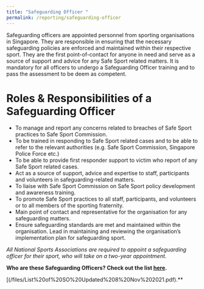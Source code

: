```yaml
---
title: "Safeguarding Officer "
permalink: /reporting/safeguarding-officer
---
```

Safeguarding officers are appointed personnel from sporting organisations in Singapore. They are responsible in ensuring that the necessary safeguarding policies are enforced and maintained within their respective sport. They are the first point-of-contact for anyone in need and serve as a source of support and advice for any Safe Sport related matters. It is mandatory for all officers to undergo a Safeguarding Officer training and to pass the assessment to be deem as competent. 

# Roles & Responsibilities of a Safeguarding Officer
* To manage and report any concerns related to breaches of Safe Sport practices to Safe Sport Commission.
* To be trained in responding to Safe Sport related cases and to be able to refer to the relevant authorities (e.g. Safe Sport Commission, Singapore Police Force etc.)
* To be able to provide first responder support to victim who report of any Safe Sport related cases.
* Act as a source of support, advice and expertise to staff, participants and volunteers in safeguarding-related matters.
* To liaise with Safe Sport Commission on Safe Sport policy development and awareness training.
* To promote Safe Sport practices to all staff, participants, and volunteers or to all members of the sporting fraternity.
* Main point of contact and representative for the organisation for any safeguarding matters. 
* Ensure safeguarding standards are met and maintained within the organisation. 
Lead in maintaining and reviewing the organisation’s implementation plan for safeguarding sport.

*All National Sports Associations are required to appoint a safeguarding officer for their sport, who will take on a two-year appointment.*

**Who are these Safeguarding Officers? Check out the list [here](/files/List%20of%20SO%20Updated%20as%20of%208%20Nov%2021.pdf).**

[(/files/List%20of%20SO%20Updated%208%20Nov%202021.pdf).**